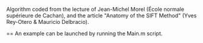Algorithm coded from the lecture of Jean-Michel Morel (École normale supérieure de Cachan), and the article "Anatomy of the SIFT Method" (Yves Rey-Otero & Mauricio Delbracio).

== An example can be launched by running the Main.m script.
